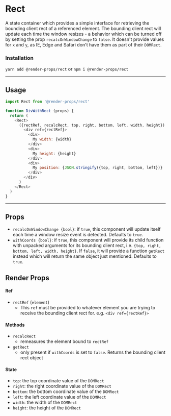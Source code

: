 # Rect
A state container which provides a simple interface for retrieving the bounding
client rect of a referenced element. The bounding client rect will update
each time the window resizes - a behavior which can be turned off by setting
the prop `recalcOnWindowChange` to `false`. It doesn't provide values for `x` and
`y`, as IE, Edge and Safari don't have them as part of their `DOMRect`.


### Installation
```yarn add @render-props/rect``` or ```npm i @render-props/rect```


____


## Usage
```js
import Rect from '@render-props/rect'

function DivWithRect (props) {
  return (
    <Rect>
      ({rectRef, recalcRect, top, right, bottom, left, width, height}) => (
        <div ref={rectRef}>
          <div>
            My width: {width}
          </div>
          <div>
            My height: {height}
          </div>
          <div>
            My position: {JSON.stringify({top, right, bottom, left})}
          </div>
        </div>
      )
    </Rect>
  )
}
```

____

## Props
- `recalcOnWindowChange {bool}`: if `true`, this component will update itself
each time a window resize event is detected. Defaults to `true`.
- `withCoords {bool}`: if `true`, this component will provide its child function
with unpacked arguments for its bounding client rect, i.e.
`{top, right, bottom, left, width, height}`. If `false`, it will provide a
function `getRect` instead which will return the same object just mentioned.
Defaults to `true`.

## Render Props

#### Ref
- `rectRef` (`element`)
  - This `ref` must be provided to whatever element you are trying to receive the
    bounding client rect for. e.g. `<div ref={rectRef}>`

#### Methods
- `recalcRect`
  - remeasures the element bound to `rectRef`
- `getRect`
  - only present if `withCoords` is set to `false`. Returns the bounding client
    rect object

#### State
- `top`: the top coordinate value of the `DOMRect`
- `right`: the right coordinate value of the `DOMRect`
- `bottom`: the bottom coordinate value of the `DOMRect`
- `left`: the left coordinate value of the `DOMRect`
- `width`: the width of the `DOMRect`
- `height`: the height of the `DOMRect`
